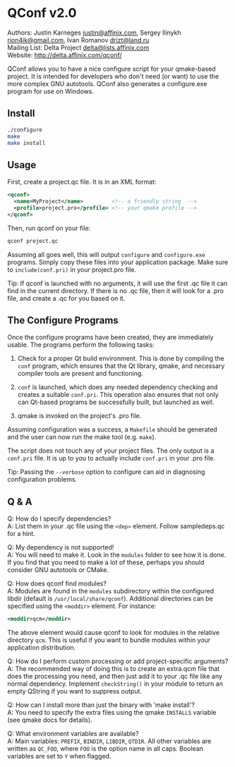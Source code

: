 QConf v2.0
==========

Authors: Justin Karneges <justin@affinix.com>, Sergey Ilinykh <rion4ik@gmail.com>, Ivan Romanov <drizt@land.ru>  
Mailing List: Delta Project <delta@lists.affinix.com>  
Website: http://delta.affinix.com/qconf/

QConf allows you to have a nice configure script for your qmake-based project. It is intended for developers who don't need (or want) to use the more complex GNU autotools. QConf also generates a configure.exe program for use on Windows.

Install
-------

```sh
./configure
make
make install
```

Usage
-----

First, create a project.qc file. It is in an XML format:

```xml
<qconf>
  <name>MyProject</name>         <!-- a friendly string  -->
  <profile>project.pro</profile> <!-- your qmake profile -->
</qconf>
```

Then, run qconf on your file:

```sh
qconf project.qc
```

Assuming all goes well, this will output `configure` and `configure.exe` programs. Simply copy these files into your application package. Make sure to `include(conf.pri)` in your project.pro file.

Tip: If qconf is launched with no arguments, it will use the first .qc file it can find in the current directory. If there is no .qc file, then it will look for a .pro file, and create a .qc for you based on it.

The Configure Programs
----------------------

Once the configure programs have been created, they are immediately usable. The programs perform the following tasks:

1. Check for a proper Qt build environment. This is done by compiling the `conf` program, which ensures that the Qt library, qmake, and necessary compiler tools are present and functioning.

2. `conf` is launched, which does any needed dependency checking and creates a suitable `conf.pri`. This operation also ensures that not only can Qt-based programs be successfully built, but launched as well.

3. qmake is invoked on the project's .pro file.

Assuming configuration was a success, a `Makefile` should be generated and the user can now run the make tool (e.g. `make`).

The script does not touch any of your project files. The only output is a `conf.pri` file. It is up to you to actually include `conf.pri` in your .pro file.

Tip: Passing the `--verbose` option to configure can aid in diagnosing configuration problems.

Q & A
-----

Q: How do I specify dependencies?  
A: List them in your .qc file using the `<dep>` element. Follow sampledeps.qc for a hint.

Q: My dependency is not supported!  
A: You will need to make it. Look in the `modules` folder to see how it is done. If you find that you need to make a lot of these, perhaps you should consider GNU autotools or CMake.

Q: How does qconf find modules?  
A: Modules are found in the `modules` subdirectory within the configured libdir (default is `/usr/local/share/qconf`). Additional directories can be specified using the `<moddir>` element. For instance:

```xml
<moddir>qcm</moddir>
```

The above element would cause qconf to look for modules in the relative directory `qcm`. This is useful if you want to bundle modules within your application distribution.

Q: How do I perform custom processing or add project-specific arguments?  
A: The recommended way of doing this is to create an extra.qcm file that does the processing you need, and then just add it to your .qc file like any normal dependency. Implement `checkString()` in your module to return an empty QString if you want to suppress output.

Q: How can I install more than just the binary with 'make install'?  
A: You need to specify the extra files using the qmake `INSTALLS` variable (see qmake docs for details).

Q: What environment variables are available?  
A: Main variables: `PREFIX`, `BINDIR`, `LIBDIR`, `QTDIR`. All other variables are written as `QC_FOO`, where `FOO` is the option name in all caps. Boolean variables are set to `Y` when flagged.
